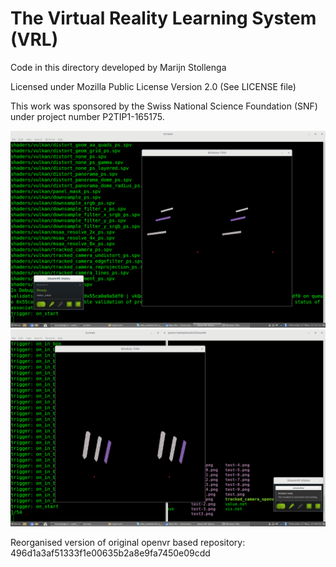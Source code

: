 The Virtual Reality Learning System (VRL)
===================
    
Code in this directory developed by Marijn Stollenga

Licensed under Mozilla Public License Version 2.0 (See LICENSE file)

This work was sponsored by the Swiss National Science Foundation (SNF) under project number P2TIP1-165175.

![Screenshot of System Running](./screenshot/screenshot1.png)
![Screenshot of System Running](./screenshot/screenshot2.png)

Reorganised version of original openvr based repository: 496d1a3af51333f1e00635b2a8e9fa7450e09cdd
    